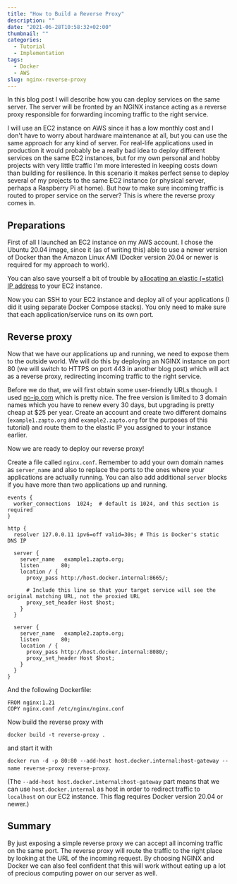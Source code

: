 ```yaml
---
title: "How to Build a Reverse Proxy"
description: ""
date: "2021-06-28T10:58:32+02:00"
thumbnail: ""
categories:
  - Tutorial
  - Implementation
tags:
  - Docker
  - AWS
slug: nginx-reverse-proxy
---
```


In this blog post I will describe how you can deploy services on the same server. The server will be fronted by an NGINX instance acting as a reverse proxy responsible for forwarding incoming traffic to the right service.

I will use an EC2 instance on AWS since it has a low monthly cost and I don't have to worry about hardware maintenance at all, but you can use the same approach for any kind of server. For real-life applications used in production it would probably be a really bad idea to deploy different services on the same EC2 instances, but for my own personal and hobby projects with very little traffic I'm more interested in keeping costs down than building for resilience. In this scenario it makes perfect sense to deploy several of my projects to the same EC2 instance (or physical server, perhaps a Raspberry Pi at home). But how to make sure incoming traffic is routed to proper service on the server? This is where the reverse proxy comes in.

## Preparations

First of all I launched an EC2 instance on my AWS account. I chose the Ubuntu 20.04 image, since it (as of writing this) able to use a newer version of Docker than the Amazon Linux AMI (Docker version 20.04 or newer is required for my approach to work).

You can also save yourself a bit of trouble by [allocating an elastic (=static) IP address](https://docs.aws.amazon.com/AWSEC2/latest/UserGuide/elastic-ip-addresses-eip.html#using-instance-addressing-eips-allocating) to your EC2 instance.

Now you can SSH to your EC2 instance and deploy all of your applications (I did it using separate Docker Compose stacks). You only need to make sure that each application/service runs on its own port.

## Reverse proxy

Now that we have our applications up and running, we need to expose them to the outside world. We will do this by deploying an NGINX instance on port 80 (we will switch to HTTPS on port 443 in another blog post) which will act as a reverse proxy, redirecting incoming traffic to the right service.

Before we do that, we will first obtain some user-friendly URLs though. I used [no-ip.com](no-ip.com) which is pretty nice. The free version is limited to 3 domain names which you have to renew every 30 days, but upgrading is pretty cheap at $25 per year. Create an account and create two different domains (`example1.zapto.org` and `example2.zapto.org` for the purposes of this tutorial) and route them to the elastic IP you assigned to your instance earlier.

Now we are ready to deploy our reverse proxy!

Create a file called `nginx.conf`. Remember to add your own domain names as `server_name` and also to replace the ports to the ones where your applications are actually running. You can also add additional `server` blocks if you have more than two applications up and running.

```nginx
events {
  worker_connections  1024;  # default is 1024, and this section is required
}

http {
  resolver 127.0.0.11 ipv6=off valid=30s; # This is Docker's static DNS IP

  server {
    server_name   example1.zapto.org;
    listen       80;
    location / {
      proxy_pass http://host.docker.internal:8665/;
      
      # Include this line so that your target service will see the original matching URL, not the proxied URL
      proxy_set_header Host $host;
    }
  }

  server {
    server_name   example2.zapto.org;
    listen       80;
    location / {
      proxy_pass http://host.docker.internal:8080/;
      proxy_set_header Host $host;
    }
  }
}
```

And the following Dockerfile:

```Docker
FROM nginx:1.21
COPY nginx.conf /etc/nginx/nginx.conf
```

Now build the reverse proxy with 

`docker build -t reverse-proxy .` 

and start it with 

`docker run -d -p 80:80 --add-host host.docker.internal:host-gateway --name reverse-proxy reverse-proxy`.

(The `--add-host host.docker.internal:host-gateway` part means that we can use `host.docker.internal` as host in order to redirect traffic to `localhost` on our EC2 instance. This flag requires Docker version 20.04 or newer.)

## Summary

By just exposing a simple reverse proxy we can accept all incoming traffic on the same port. The reverse proxy will route the traffic to the right place by looking at the URL of the incoming request. By choosing NGINX and Docker we can also feel confident that this will work without eating up a lot of precious computing power on our server as well.